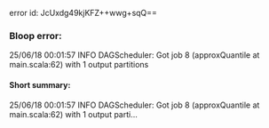 error id: JcUxdg49kjKFZ++wwg+sqQ==
### Bloop error:

25/06/18 00:01:57 INFO DAGScheduler: Got job 8 (approxQuantile at main.scala:62) with 1 output partitions
#### Short summary: 

25/06/18 00:01:57 INFO DAGScheduler: Got job 8 (approxQuantile at main.scala:62) with 1 output parti...
